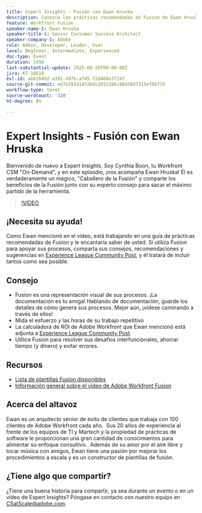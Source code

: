 ```yaml
---
title: Expert Insights - Fusión con Ewan Hruska
description: Conozca las prácticas recomendadas de Fusion de Ewan Hruska. Descubra cómo documentar, optimizar y escalar flujos de trabajo con Adobe Workfront Fusion para aumentar la eficacia.
feature: Workfront Fusion
speaker-name-1: Ewan Hruska
speaker-title-1: Senior Customer Success Architect
speaker-company-1: Adobe
role: Admin, Developer, Leader, User
level: Beginner, Intermediate, Experienced
doc-type: Event
duration: 1458
last-substantial-update: 2025-08-20T00:00:00Z
jira: KT-18618
exl-id: ab61b492-a391-497b-af45-f2d468e3f24f
source-git-commit: ed7e2914147dbdc2012186c88e50d7313ef8bf7d
workflow-type: tm+mt
source-wordcount: '328'
ht-degree: 0%

---
```


# Expert Insights - Fusión con Ewan Hruska

Bienvenido de nuevo a Expert Insights.  Soy Cynthia Boon, tu Workfront CSM &quot;On-Demand&quot;, y en este episodio, ¡nos acompaña Ewan Hruska! Él es verdaderamente un mágico, &quot;Caballero de la Fusión&quot; y comparte los beneficios de la Fusión junto con su experto consejo para sacar el máximo partido de la herramienta.

>[!VIDEO](https://video.tv.adobe.com/v/3470019/?learn=on&enablevpops&captions=spa)

## ¡Necesita su ayuda!

Como Ewan mencionó en el vídeo, está trabajando en una guía de prácticas recomendadas de Fusion y le encantaría saber de usted.  Si utiliza Fusion para apoyar sus procesos, comparta sus consejos, recomendaciones y sugerencias en [Experience League Community Post](https://experienceleaguecommunities.adobe.com/t5/workfront-discussions/video-february-2024-workfront-expert-insights-fusion-with-ewan/td-p/657114?profile.language=es), y él tratará de incluir tantos como sea posible.

## Consejo

* Fusion es una representación visual de sus procesos. ¡La documentación es tu amiga! Hablando de documentación, guarde los detalles de cómo genera sus procesos.  Mejor aún, ¡vídese caminando a través de ellos!
* Mida el esfuerzo y las horas de su trabajo repetitivo
* La calculadora de ROI de Adobe Workfront que Ewan mencionó está adjunta a [Experience League Community Post](https://experienceleaguecommunities.adobe.com/t5/workfront-discussions/video-february-2024-workfront-expert-insights-fusion-with-ewan/td-p/657114?profile.language=es).
* Utilice Fusion para resolver sus desafíos interfuncionales, ahorrar tiempo (y dinero) y evitar errores.

## Recursos

* [Lista de plantillas Fusion disponibles](https://experienceleague.adobe.com/docs/workfront/using/adobe-workfront-fusion/scenarios-in-fusion/fusion-scenario-templates/currently-available-fusion-templates.html?lang=es)
* [Información general sobre el vídeo de Adobe Workfront Fusion](https://experienceleague.adobe.com/docs/workfront/using/adobe-workfront-fusion/get-started-with-workfront-fusion/fusion-basics-videos.html?lang=es)

## Acerca del altavoz

Ewan es un arquitecto sénior de éxito de clientes que trabaja con 100 clientes de Adobe Workfront cada año.  Sus 20 años de experiencia al frente de los equipos de TI y Martech y la propiedad de prácticas de software le proporcionan una gran cantidad de conocimientos para alimentar su enfoque consultivo.  Además de su amor por el aire libre y tocar música con amigos, Ewan tiene una pasión por mejorar los procedimientos a escala y es un constructor de plantillas de fusión.

## ¿Tiene algo que compartir?

¿Tiene una buena historia para compartir, ya sea durante un evento o en un vídeo de Expert Insights? Póngase en contacto con nuestro equipo en [CSatScale@adobe.com](mailto:CSatScale@adobe.com).
